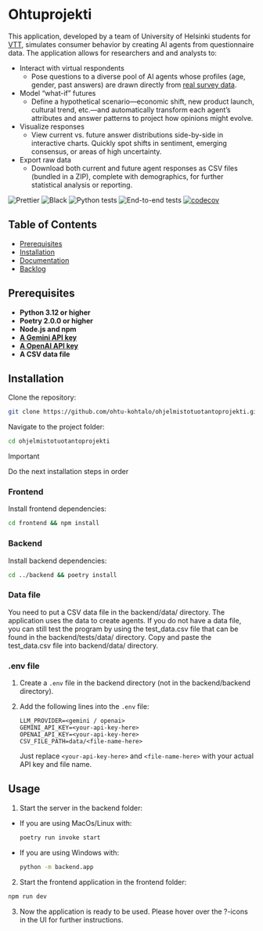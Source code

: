 # Ohtuprojekti

This application, developed by a team of University of Helsinki students for [VTT](https://www.vttresearch.com/), simulates consumer behavior by creating AI agents from questionnaire data.
The application allows for researchers and and analysts to:

- Interact with virtual respondents
  - Pose questions to a diverse pool of AI agents whose profiles (age, gender, past answers) are drawn directly from [real survey data](https://www.vttresearch.com/en/news-and-ideas/activists-sceptics-many-faces-gen-z-changing-food-system).
- Model “what-if” futures
  - Define a hypothetical scenario—economic shift, new product launch, cultural trend, etc.—and automatically transform each agent’s attributes and answer patterns to project how opinions might evolve.
- Visualize responses
  - View current vs. future answer distributions side-by-side in interactive charts. Quickly spot shifts in sentiment, emerging consensus, or areas of high uncertainty.
- Export raw data
  - Download both current and future agent responses as CSV files (bundled in a ZIP), complete with demographics, for further statistical analysis or reporting.

![Prettier](https://github.com/ohtu-kohtalo/ohjelmistotuotantoprojekti/actions/workflows/black.yml/badge.svg)
![Black](https://github.com/ohtu-kohtalo/ohjelmistotuotantoprojekti/actions/workflows/prettier.yml/badge.svg)
![Python tests](https://github.com/ohtu-kohtalo/ohjelmistotuotantoprojekti/actions/workflows/python_tests.yml/badge.svg)
![End-to-end tests](https://github.com/ohtu-kohtalo/ohjelmistotuotantoprojekti/actions/workflows/e2e.yml/badge.svg)
[![codecov](https://codecov.io/gh/ohtu-kohtalo/ohjelmistotuotantoprojekti/graph/badge.svg?token=IXPDGIWJ57)](https://codecov.io/gh/ohtu-kohtalo/ohjelmistotuotantoprojekti)

## Table of Contents

- [Prerequisites](#prerequisites)
- [Installation](#installation)
- [Documentation](/docs/)
- [Backlog](https://github.com/orgs/ohtu-kohtalo/projects/1)

## Prerequisites

- **Python 3.12 or higher**
- **Poetry 2.0.0 or higher**
- **Node.js and npm**
- [**A Gemini API key**](https://ai.google.dev/gemini-api/docs/api-key)
- [**A OpenAI API key**](https://openai.com/api/)
- **A CSV data file**

## Installation

Clone the repository:

```bash
git clone https://github.com/ohtu-kohtalo/ohjelmistotuotantoprojekti.git
```

Navigate to the project folder:

```bash
cd ohjelmistotuotantoprojekti
```

> [!IMPORTANT]
> Do the next installation steps in order

### Frontend

Install frontend dependencies:

```bash
cd frontend && npm install
```

### Backend

Install backend dependencies:

```bash
cd ../backend && poetry install

```

### Data file

You need to put a CSV data file in the backend/data/ directory. The application uses the data to create agents. If you do not have a data file, you can still test the program by using the test_data.csv file that can be found in the backend/tests/data/ directory. Copy and paste the test_data.csv file into backend/data/ directory.

### .env file

1. Create a `.env` file in the backend directory (not in the backend/backend directory).

2. Add the following lines into the `.env` file:

   ```env
   LLM_PROVIDER=<gemini / openai>
   GEMINI_API_KEY=<your-api-key-here>
   OPENAI_API_KEY=<your-api-key-here>
   CSV_FILE_PATH=data/<file-name-here>
   ```

   Just replace `<your-api-key-here>` and `<file-name-here>` with your actual API key and file name.

## Usage

1. Start the server in the backend folder:

  - If you are using MacOs/Linux with:

    ```bash
    poetry run invoke start
    ```

  - If you are using Windows with:

    ```bash
    python -m backend.app
    ```

2. Start the frontend application in the frontend folder:

```bash
npm run dev
```

3. Now the application is ready to be used. Please hover over the ?-icons in the UI for further instructions.